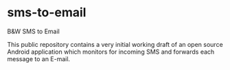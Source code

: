 # sms-to-email
B&amp;W SMS to Email

This public repository contains a very initial working draft of an open source Android application which monitors for incoming SMS and forwards each message to an E-mail.
